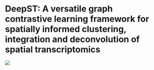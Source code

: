 # DeepST: A versatile graph contrastive learning framework for spatially informed clustering, integration and deconvolution of spatial transcriptomics

![](https://github.com/JinmiaoChenLab/DeepST/edit/main/DeepST.png)
